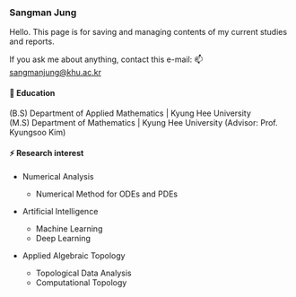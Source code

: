 ### Sangman Jung
  
Hello. This page is for saving and managing contents of my current studies and reports.
  
If you ask me about anything, contact this e-mail: 📫 sangmanjung@khu.ac.kr
  
#### 🌱 Education
(B.S) Department of Applied Mathematics | Kyung Hee University  
(M.S) Department of Mathematics | Kyung Hee University (Advisor: Prof. Kyungsoo Kim)
  
#### ⚡ Research interest
  
+ Numerical Analysis
  - Numerical Method for ODEs and PDEs
  
+ Artificial Intelligence
  - Machine Learning
  - Deep Learning
  
+ Applied Algebraic Topology
  - Topological Data Analysis
  - Computational Topology
<!--
**normal92/normal92** is a ✨ _special_ ✨ repository because its `README.md` (this file) appears on your GitHub profile.

Here are some ideas to get you started:

- 🔭 I’m currently working on ...
- 🌱 I’m currently learning ...
- 👯 I’m looking to collaborate on ...
- 🤔 I’m looking for help with ...
- 💬 Ask me about ...
- 📫 How to reach me: ...
- 😄 Pronouns: ...
- ⚡ Fun fact: ...
-->
